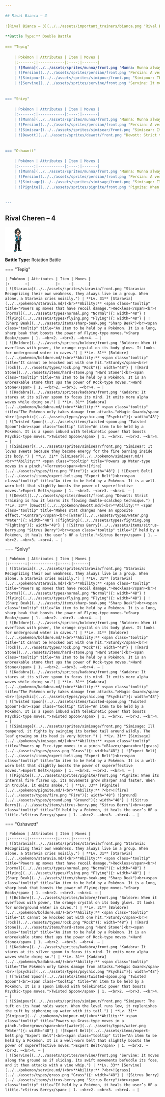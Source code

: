 ```yaml
---

## Rival Bianca – 3

![Rival Bianca – 3](../../assets/important_trainers/bianca.png "Rival Bianca – 3")

**Battle Type:** Double Battle

=== "Tepig"

    | Pokémon | Attributes | Item | Moves |
    |:-------:|------------|:----:|-------|
    | ![Munna](../../assets/sprites/munna/front.png "Munna: Munna always float in the air. People whose dreams are eaten by them forget what the dreams had been about.") | **Lv. 29** [Munna](../../pokemon/munna.md/)<br>**Ability:** <span class="tooltip" title="Boosts move power when the Pokémon moves last.">Analytic</span><br>![psychic](../../assets/types/psychic.png "Psychic"){: width="48"} | No Item | 1. —<br>2. —<br>3. —<br>4. — |
    | ![Persian](../../assets/sprites/persian/front.png "Persian: A very haughty Pokémon. Among fans, the size of the jewel in its forehead is a topic of much talk.") | **Lv. 31** [Persian](../../pokemon/persian.md/)<br>**Ability:** <span class="tooltip" title="Powers up the Pokémon’s weaker moves.">Technician</span><br>![normal](../../assets/types/normal.png "Normal"){: width="48"} | No Item | 1. —<br>2. —<br>3. —<br>4. — |
    | ![Simipour](../../assets/sprites/simipour/front.png "Simipour: The tuft on its head holds water. When the level runs low, it replenishes the tuft by siphoning up water with its tail.") | **Lv. 29** [Simipour](../../pokemon/simipour.md/)<br>**Ability:** <span class="tooltip" title="Raises Speed if a held item is used.">Unburden</span><br>![water](../../assets/types/water.png "Water"){: width="48"} | No Item | 1. —<br>2. —<br>3. —<br>4. — |
    | ![Servine](../../assets/sprites/servine/front.png "Servine: It moves along the ground as if sliding. Its swift movements befuddle its foes, and it then attacks with a vine whip.") | **Lv. 31** [Servine](../../pokemon/servine.md/)<br>**Ability:** <span class="tooltip" title="Makes stat changes have an opposite effect.">Contrary</span><br>![grass](../../assets/types/grass.png "Grass"){: width="48"} | ![Sitrus Berry](../../assets/items/sitrus-berry.png "Sitrus Berry")<br><span class="tooltip" title="If held by a Pokémon, it heals the user’s HP a little.">Sitrus Berry</span> | 1. —<br>2. —<br>3. —<br>4. — |
    

=== "Snivy"

    | Pokémon | Attributes | Item | Moves |
    |:-------:|------------|:----:|-------|
    | ![Munna](../../assets/sprites/munna/front.png "Munna: Munna always float in the air. People whose dreams are eaten by them forget what the dreams had been about.") | **Lv. 29** [Munna](../../pokemon/munna.md/)<br>**Ability:** <span class="tooltip" title="Boosts move power when the Pokémon moves last.">Analytic</span><br>![psychic](../../assets/types/psychic.png "Psychic"){: width="48"} | No Item | 1. —<br>2. —<br>3. —<br>4. — |
    | ![Persian](../../assets/sprites/persian/front.png "Persian: A very haughty Pokémon. Among fans, the size of the jewel in its forehead is a topic of much talk.") | **Lv. 31** [Persian](../../pokemon/persian.md/)<br>**Ability:** <span class="tooltip" title="Powers up the Pokémon’s weaker moves.">Technician</span><br>![normal](../../assets/types/normal.png "Normal"){: width="48"} | No Item | 1. —<br>2. —<br>3. —<br>4. — |
    | ![Simisear](../../assets/sprites/simisear/front.png "Simisear: It loves sweets because they become energy for the fire burning inside its body.") | **Lv. 29** [Simisear](../../pokemon/simisear.md/)<br>**Ability:** <span class="tooltip" title="Powers up the Pokémon’s weaker moves.">Technician</span><br>![fire](../../assets/types/fire.png "Fire"){: width="48"} | No Item | 1. —<br>2. —<br>3. —<br>4. — |
    | ![Dewott](../../assets/sprites/dewott/front.png "Dewott: Strict training is how it learns its flowing double-scalchop technique.") | **Lv. 31** [Dewott](../../pokemon/dewott.md/)<br>**Ability:** <span class="tooltip" title="Prevents the Pokémon from falling asleep.">Vital Spirit</span><br>![water](../../assets/types/water.png "Water"){: width="48"} ![fighting](../../assets/types/fighting.png "Fighting"){: width="48"} | ![Sitrus Berry](../../assets/items/sitrus-berry.png "Sitrus Berry")<br><span class="tooltip" title="If held by a Pokémon, it heals the user’s HP a little.">Sitrus Berry</span> | 1. —<br>2. —<br>3. —<br>4. — |
    

=== "Oshawott"

    | Pokémon | Attributes | Item | Moves |
    |:-------:|------------|:----:|-------|
    | ![Munna](../../assets/sprites/munna/front.png "Munna: Munna always float in the air. People whose dreams are eaten by them forget what the dreams had been about.") | **Lv. 29** [Munna](../../pokemon/munna.md/)<br>**Ability:** <span class="tooltip" title="Boosts move power when the Pokémon moves last.">Analytic</span><br>![psychic](../../assets/types/psychic.png "Psychic"){: width="48"} | No Item | 1. —<br>2. —<br>3. —<br>4. — |
    | ![Persian](../../assets/sprites/persian/front.png "Persian: A very haughty Pokémon. Among fans, the size of the jewel in its forehead is a topic of much talk.") | **Lv. 31** [Persian](../../pokemon/persian.md/)<br>**Ability:** <span class="tooltip" title="Powers up the Pokémon’s weaker moves.">Technician</span><br>![normal](../../assets/types/normal.png "Normal"){: width="48"} | No Item | 1. —<br>2. —<br>3. —<br>4. — |
    | ![Simisage](../../assets/sprites/simisage/front.png "Simisage: Ill tempered, it fights by swinging its barbed tail around wildly. The leaf growing on its head is very bitter.") | **Lv. 29** [Simisage](../../pokemon/simisage.md/)<br>**Ability:** <span class="tooltip" title="Powers up the Pokémon’s weaker moves.">Technician</span><br>![grass](../../assets/types/grass.png "Grass"){: width="48"} | No Item | 1. —<br>2. —<br>3. —<br>4. — |
    | ![Pignite](../../assets/sprites/pignite/front.png "Pignite: When its internal fire flares up, its movements grow sharper and faster. When in trouble, it emits smoke.") | **Lv. 31** [Pignite](../../pokemon/pignite.md/)<br>**Ability:** <span class="tooltip" title="Powers up moves of the same type.">Adaptability</span><br>![fire](../../assets/types/fire.png "Fire"){: width="48"} ![ground](../../assets/types/ground.png "Ground"){: width="48"} | ![Sitrus Berry](../../assets/items/sitrus-berry.png "Sitrus Berry")<br><span class="tooltip" title="If held by a Pokémon, it heals the user’s HP a little.">Sitrus Berry</span> | 1. —<br>2. —<br>3. —<br>4. — |
    

---
```


## Rival Cheren – 4

![Rival Cheren – 4](../../assets/important_trainers/cheren.png "Rival Cheren – 4")

**Battle Type:** Rotation Battle

=== "Tepig"

    | Pokémon | Attributes | Item | Moves |
    |:-------:|------------|:----:|-------|
    | ![Staravia](../../assets/sprites/staravia/front.png "Staravia: Recognizing their own weakness, they always live in a group. When alone, a Staravia cries noisily.") | **Lv. 31** [Staravia](../../pokemon/staravia.md/)<br>**Ability:** <span class="tooltip" title="Powers up moves that have recoil damage.">Reckless</span><br>![normal](../../assets/types/normal.png "Normal"){: width="48"} ![flying](../../assets/types/flying.png "Flying"){: width="48"} | ![Sharp Beak](../../assets/items/sharp-beak.png "Sharp Beak")<br><span class="tooltip" title="An item to be held by a Pokémon. It is a long, sharp beak that boosts the power of Flying-type moves.">Sharp Beak</span> | 1. —<br>2. —<br>3. —<br>4. — |
    | ![Boldore](../../assets/sprites/boldore/front.png "Boldore: When it overflows with power, the orange crystal on its body glows. It looks for underground water in caves.") | **Lv. 31** [Boldore](../../pokemon/boldore.md/)<br>**Ability:** <span class="tooltip" title="It cannot be knocked out with one hit.">Sturdy</span><br>![rock](../../assets/types/rock.png "Rock"){: width="48"} | ![Hard Stone](../../assets/items/hard-stone.png "Hard Stone")<br><span class="tooltip" title="An item to be held by a Pokémon. It is an unbreakable stone that ups the power of Rock-type moves.">Hard Stone</span> | 1. —<br>2. —<br>3. —<br>4. — |
    | ![Kadabra](../../assets/sprites/kadabra/front.png "Kadabra: It stares at its silver spoon to focus its mind. It emits more alpha waves while doing so.") | **Lv. 31** [Kadabra](../../pokemon/kadabra.md/)<br>**Ability:** <span class="tooltip" title="The Pokémon only takes damage from attacks.">Magic Guard</span><br>![psychic](../../assets/types/psychic.png "Psychic"){: width="48"} | ![Twisted Spoon](../../assets/items/twisted-spoon.png "Twisted Spoon")<br><span class="tooltip" title="An item to be held by a Pokémon. It is a spoon imbued with telekinetic power that boosts Psychic-type moves.">Twisted Spoon</span> | 1. —<br>2. —<br>3. —<br>4. — |
    | ![Simisear](../../assets/sprites/simisear/front.png "Simisear: It loves sweets because they become energy for the fire burning inside its body.") | **Lv. 31** [Simisear](../../pokemon/simisear.md/)<br>**Ability:** <span class="tooltip" title="Powers up Water-type moves in a pinch.">Torrent</span><br>![fire](../../assets/types/fire.png "Fire"){: width="48"} | ![Expert Belt](../../assets/items/expert-belt.png "Expert Belt")<br><span class="tooltip" title="An item to be held by a Pokémon. It is a well-worn belt that slightly boosts the power of supereffective moves.">Expert Belt</span> | 1. —<br>2. —<br>3. —<br>4. — |
    | ![Dewott](../../assets/sprites/dewott/front.png "Dewott: Strict training is how it learns its flowing double-scalchop technique.") | **Lv. 33** [Dewott](../../pokemon/dewott.md/)<br>**Ability:** <span class="tooltip" title="Makes stat changes have an opposite effect.">Contrary</span><br>![water](../../assets/types/water.png "Water"){: width="48"} ![fighting](../../assets/types/fighting.png "Fighting"){: width="48"} | ![Sitrus Berry](../../assets/items/sitrus-berry.png "Sitrus Berry")<br><span class="tooltip" title="If held by a Pokémon, it heals the user’s HP a little.">Sitrus Berry</span> | 1. —<br>2. —<br>3. —<br>4. — |
    

=== "Snivy"

    | Pokémon | Attributes | Item | Moves |
    |:-------:|------------|:----:|-------|
    | ![Staravia](../../assets/sprites/staravia/front.png "Staravia: Recognizing their own weakness, they always live in a group. When alone, a Staravia cries noisily.") | **Lv. 31** [Staravia](../../pokemon/staravia.md/)<br>**Ability:** <span class="tooltip" title="Powers up moves that have recoil damage.">Reckless</span><br>![normal](../../assets/types/normal.png "Normal"){: width="48"} ![flying](../../assets/types/flying.png "Flying"){: width="48"} | ![Sharp Beak](../../assets/items/sharp-beak.png "Sharp Beak")<br><span class="tooltip" title="An item to be held by a Pokémon. It is a long, sharp beak that boosts the power of Flying-type moves.">Sharp Beak</span> | 1. —<br>2. —<br>3. —<br>4. — |
    | ![Boldore](../../assets/sprites/boldore/front.png "Boldore: When it overflows with power, the orange crystal on its body glows. It looks for underground water in caves.") | **Lv. 31** [Boldore](../../pokemon/boldore.md/)<br>**Ability:** <span class="tooltip" title="It cannot be knocked out with one hit.">Sturdy</span><br>![rock](../../assets/types/rock.png "Rock"){: width="48"} | ![Hard Stone](../../assets/items/hard-stone.png "Hard Stone")<br><span class="tooltip" title="An item to be held by a Pokémon. It is an unbreakable stone that ups the power of Rock-type moves.">Hard Stone</span> | 1. —<br>2. —<br>3. —<br>4. — |
    | ![Kadabra](../../assets/sprites/kadabra/front.png "Kadabra: It stares at its silver spoon to focus its mind. It emits more alpha waves while doing so.") | **Lv. 31** [Kadabra](../../pokemon/kadabra.md/)<br>**Ability:** <span class="tooltip" title="The Pokémon only takes damage from attacks.">Magic Guard</span><br>![psychic](../../assets/types/psychic.png "Psychic"){: width="48"} | ![Twisted Spoon](../../assets/items/twisted-spoon.png "Twisted Spoon")<br><span class="tooltip" title="An item to be held by a Pokémon. It is a spoon imbued with telekinetic power that boosts Psychic-type moves.">Twisted Spoon</span> | 1. —<br>2. —<br>3. —<br>4. — |
    | ![Simisage](../../assets/sprites/simisage/front.png "Simisage: Ill tempered, it fights by swinging its barbed tail around wildly. The leaf growing on its head is very bitter.") | **Lv. 31** [Simisage](../../pokemon/simisage.md/)<br>**Ability:** <span class="tooltip" title="Powers up Fire-type moves in a pinch.">Blaze</span><br>![grass](../../assets/types/grass.png "Grass"){: width="48"} | ![Expert Belt](../../assets/items/expert-belt.png "Expert Belt")<br><span class="tooltip" title="An item to be held by a Pokémon. It is a well-worn belt that slightly boosts the power of supereffective moves.">Expert Belt</span> | 1. —<br>2. —<br>3. —<br>4. — |
    | ![Pignite](../../assets/sprites/pignite/front.png "Pignite: When its internal fire flares up, its movements grow sharper and faster. When in trouble, it emits smoke.") | **Lv. 33** [Pignite](../../pokemon/pignite.md/)<br>**Ability:** ?<br>![fire](../../assets/types/fire.png "Fire"){: width="48"} ![ground](../../assets/types/ground.png "Ground"){: width="48"} | ![Sitrus Berry](../../assets/items/sitrus-berry.png "Sitrus Berry")<br><span class="tooltip" title="If held by a Pokémon, it heals the user’s HP a little.">Sitrus Berry</span> | 1. —<br>2. —<br>3. —<br>4. — |
    

=== "Oshawott"

    | Pokémon | Attributes | Item | Moves |
    |:-------:|------------|:----:|-------|
    | ![Staravia](../../assets/sprites/staravia/front.png "Staravia: Recognizing their own weakness, they always live in a group. When alone, a Staravia cries noisily.") | **Lv. 31** [Staravia](../../pokemon/staravia.md/)<br>**Ability:** <span class="tooltip" title="Powers up moves that have recoil damage.">Reckless</span><br>![normal](../../assets/types/normal.png "Normal"){: width="48"} ![flying](../../assets/types/flying.png "Flying"){: width="48"} | ![Sharp Beak](../../assets/items/sharp-beak.png "Sharp Beak")<br><span class="tooltip" title="An item to be held by a Pokémon. It is a long, sharp beak that boosts the power of Flying-type moves.">Sharp Beak</span> | 1. —<br>2. —<br>3. —<br>4. — |
    | ![Boldore](../../assets/sprites/boldore/front.png "Boldore: When it overflows with power, the orange crystal on its body glows. It looks for underground water in caves.") | **Lv. 31** [Boldore](../../pokemon/boldore.md/)<br>**Ability:** <span class="tooltip" title="It cannot be knocked out with one hit.">Sturdy</span><br>![rock](../../assets/types/rock.png "Rock"){: width="48"} | ![Hard Stone](../../assets/items/hard-stone.png "Hard Stone")<br><span class="tooltip" title="An item to be held by a Pokémon. It is an unbreakable stone that ups the power of Rock-type moves.">Hard Stone</span> | 1. —<br>2. —<br>3. —<br>4. — |
    | ![Kadabra](../../assets/sprites/kadabra/front.png "Kadabra: It stares at its silver spoon to focus its mind. It emits more alpha waves while doing so.") | **Lv. 31** [Kadabra](../../pokemon/kadabra.md/)<br>**Ability:** <span class="tooltip" title="The Pokémon only takes damage from attacks.">Magic Guard</span><br>![psychic](../../assets/types/psychic.png "Psychic"){: width="48"} | ![Twisted Spoon](../../assets/items/twisted-spoon.png "Twisted Spoon")<br><span class="tooltip" title="An item to be held by a Pokémon. It is a spoon imbued with telekinetic power that boosts Psychic-type moves.">Twisted Spoon</span> | 1. —<br>2. —<br>3. —<br>4. — |
    | ![Simipour](../../assets/sprites/simipour/front.png "Simipour: The tuft on its head holds water. When the level runs low, it replenishes the tuft by siphoning up water with its tail.") | **Lv. 31** [Simipour](../../pokemon/simipour.md/)<br>**Ability:** <span class="tooltip" title="Powers up Grass-type moves in a pinch.">Overgrow</span><br>![water](../../assets/types/water.png "Water"){: width="48"} | ![Expert Belt](../../assets/items/expert-belt.png "Expert Belt")<br><span class="tooltip" title="An item to be held by a Pokémon. It is a well-worn belt that slightly boosts the power of supereffective moves.">Expert Belt</span> | 1. —<br>2. —<br>3. —<br>4. — |
    | ![Servine](../../assets/sprites/servine/front.png "Servine: It moves along the ground as if sliding. Its swift movements befuddle its foes, and it then attacks with a vine whip.") | **Lv. 33** [Servine](../../pokemon/servine.md/)<br>**Ability:** ?<br>![grass](../../assets/types/grass.png "Grass"){: width="48"} | ![Sitrus Berry](../../assets/items/sitrus-berry.png "Sitrus Berry")<br><span class="tooltip" title="If held by a Pokémon, it heals the user’s HP a little.">Sitrus Berry</span> | 1. —<br>2. —<br>3. —<br>4. — |
    

